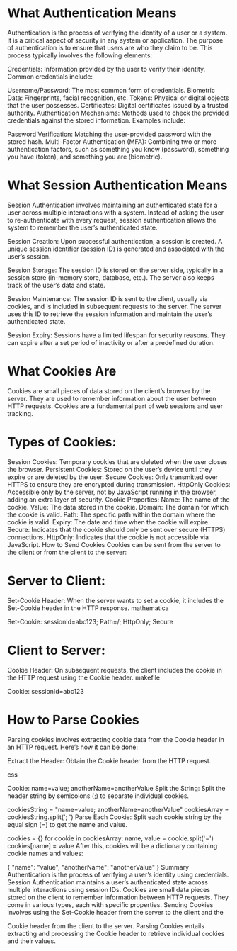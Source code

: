 # What Authentication Means
Authentication is the process of verifying the identity of a user or a system. It is a critical aspect of security in any system or application. The purpose of authentication is to ensure that users are who they claim to be. This process typically involves the following elements:

<span style="font-size: 18px, font-weight: 400">Credentials: </span>Information provided by the user to verify their identity. Common credentials include:

<span style="font-size: 18px, font-weight: 400">Username/Password: </span>The most common form of credentials.
<span style="font-size: 18px, font-weight: 400">Biometric Data: </span>Fingerprints, facial recognition, etc.
<span style="font-size: 18px, font-weight: 400">Tokens: </span>Physical or digital objects that the user possesses.
<span style="font-size: 18px, font-weight: 400">Certificates: </span>Digital certificates issued by a trusted authority.
<span style="font-size: 18px, font-weight: 400">Authentication Mechanisms: </span>Methods used to check the provided credentials against the stored information. Examples include:

<span style="font-size: 18px, font-weight: 400">Password Verification: </span>Matching the user-provided password with the stored hash.
<span style="font-size: 18px, font-weight: 400">Multi-Factor Authentication (MFA):</span> Combining two or more authentication factors, such as something you know (password), something you have (token), and something you are (biometric).

# What Session Authentication Means
Session Authentication involves maintaining an authenticated state for a user across multiple interactions with a system. Instead of asking the user to re-authenticate with every request, session authentication allows the system to remember the user’s authenticated state.

<span style="font-size: 18px, font-weight: 400">Session Creation: </span> Upon successful authentication, a session is created. A unique session identifier (session ID) is generated and associated with the user’s session.

<span style="font-size: 18px, font-weight: 400">Session Storage: </span>The session ID is stored on the server side, typically in a session store (in-memory store, database, etc.). The server also keeps track of the user’s data and state.

<span style="font-size: 18px, font-weight: 400">Session Maintenance: </span>The session ID is sent to the client, usually via cookies, and is included in subsequent requests to the server. The server uses this ID to retrieve the session information and maintain the user’s authenticated state.

<span style="font-size: 18px, font-weight: 400">Session Expiry: </span>Sessions have a limited lifespan for security reasons. They can expire after a set period of inactivity or after a predefined duration.

# What Cookies Are
Cookies are small pieces of data stored on the client’s browser by the server. They are used to remember information about the user between HTTP requests. Cookies are a fundamental part of web sessions and user tracking.

# Types of Cookies:

<span style="font-size: 18px, font-weight: 400">Session Cookies: </span>Temporary cookies that are deleted when the user closes the browser.
<span style="font-size: 18px, font-weight: 400">Persistent Cookies: </span>Stored on the user’s device until they expire or are deleted by the user.
<span style="font-size: 18px, font-weight: 400">Secure Cookies: </span> Only transmitted over HTTPS to ensure they are encrypted during transmission.
<span style="font-size: 18px, font-weight: 400">HttpOnly Cookies: </span> Accessible only by the server, not by JavaScript running in the browser, adding an extra layer of security.
Cookie Properties:
<span style="font-size: 18px, font-weight: 400"></span>
<span style="font-size: 18px, font-weight: 400">Name: </span> The name of the cookie.
<span style="font-size: 18px, font-weight: 400">Value: </span>The data stored in the cookie.
<span style="font-size: 18px, font-weight: 400">Domain: </span>The domain for which the cookie is valid.
<span style="font-size: 18px, font-weight: 400">Path: </span>The specific path within the domain where the cookie is valid.
<span style="font-size: 18px, font-weight: 400">Expiry: </span>The date and time when the cookie will expire.
<span style="font-size: 18px, font-weight: 400">Secure: </span>Indicates that the cookie should only be sent over secure (HTTPS) connections.
<span style="font-size: 18px, font-weight: 400">HttpOnly: </span>Indicates that the cookie is not accessible via JavaScript.
How to Send Cookies
Cookies can be sent from the server to the client or from the client to the server:

# Server to Client:

<span style="font-size: 18px, font-weight: 400">Set-Cookie Header: </span> When the server wants to set a cookie, it includes the Set-Cookie header in the HTTP response.
mathematica

<span style="font-size: 18px, font-weight: 400">Set-Cookie: </span>sessionId=abc123; Path=/; HttpOnly; Secure

# Client to Server:

<span style="font-size: 18px, font-weight: 400">Cookie Header: </span>On subsequent requests, the client includes the cookie in the HTTP request using the Cookie header.
makefile

<span style="font-size: 18px, font-weight: 400">Cookie: </span>sessionId=abc123

# How to Parse Cookies
Parsing cookies involves extracting cookie data from the Cookie header in an HTTP request. Here’s how it can be done:

Extract the Header: Obtain the Cookie header from the HTTP request.

css

<span style="font-size: 18px, font-weight: 400">Cookie: </span>name=value; anotherName=anotherValue
<span style="font-size: 18px, font-weight: 400">Split the String: </span>Split the header string by semicolons (;) to separate individual cookies.


cookiesString = "name=value; anotherName=anotherValue"
cookiesArray = cookiesString.split('; ')
Parse Each Cookie: Split each cookie string by the equal sign (=) to get the name and value.


cookies = {}
for cookie in cookiesArray:
    name, value = cookie.split('=')
    cookies[name] = value
After this, cookies will be a dictionary containing cookie names and values:

{
    "name": "value",
    "anotherName": "anotherValue"
}
Summary
Authentication is the process of verifying a user’s identity using credentials.
Session Authentication maintains a user’s authenticated state across multiple interactions using session IDs.
Cookies are small data pieces stored on the client to remember information between HTTP requests. They come in various types, each with specific properties.
Sending Cookies involves using the Set-Cookie header from the server to the client and the 

Cookie header from the client to the server.
Parsing Cookies entails extracting and processing the Cookie header to retrieve individual cookies and their values.